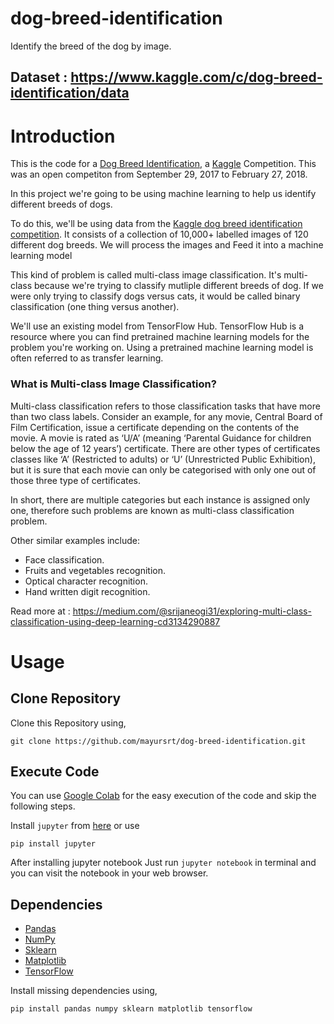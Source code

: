 # dog-breed-identification
Identify the breed of the dog by image.

## Dataset : https://www.kaggle.com/c/dog-breed-identification/data


# Introduction
This is the code for a [Dog Breed Identification](https://www.kaggle.com/c/dog-breed-identification/overview), a [Kaggle](https://www.kaggle.com/) Competition. This was an open competiton from September 29, 2017 to February 27, 2018.

In this project we're going to be using machine learning to help us identify different breeds of dogs.

To do this, we'll be using data from the [Kaggle dog breed identification competition](https://www.kaggle.com/c/dog-breed-identification/data). It consists of a collection of 10,000+ labelled images of 120 different dog breeds. We will process the images and Feed it into a machine learning model

This kind of problem is called multi-class image classification. It's multi-class because we're trying to classify mutliple different breeds of dog. If we were only trying to classify dogs versus cats, it would be called binary classification (one thing versus another).

We'll use an existing model from TensorFlow Hub.
TensorFlow Hub is a resource where you can find pretrained machine learning models for the problem you're working on.
Using a pretrained machine learning model is often referred to as transfer learning.

### What is Multi-class Image Classification?
Multi-class classification refers to those classification tasks that have more than two class labels. Consider an example, for any movie, Central Board of Film Certification, issue a certificate depending on the contents of the movie. A movie is rated as ‘U/A’ (meaning ‘Parental Guidance for children below the age of 12 years’) certificate. There are other types of certificates classes like ‘A’ (Restricted to adults) or ‘U’ (Unrestricted Public Exhibition), but it is sure that each movie can only be categorised with only one out of those three type of certificates.

In short, there are multiple categories but each instance is assigned only one, therefore such problems are known as multi-class classification problem.

Other similar examples include:

* Face classification.
* Fruits and vegetables recognition.
* Optical character recognition.
* Hand written digit recognition.

Read more at : https://medium.com/@srijaneogi31/exploring-multi-class-classification-using-deep-learning-cd3134290887

# Usage

## Clone Repository
Clone this Repository using,

	git clone https://github.com/mayursrt/dog-breed-identification.git

## Execute Code
You can use [Google Colab](https://colab.research.google.com/notebooks/intro.ipynb) for the easy execution of the code and skip the following steps.

Install `jupyter` from [here](http://jupyter.readthedocs.io/en/latest/install.html) or use

	pip install jupyter

After installing jupyter notebook Just run `jupyter notebook` in terminal and you can visit the notebook in your web browser.



## Dependencies

* [Pandas](https://pandas.pydata.org/docs/)
* [NumPy](https://numpy.org/devdocs/user/index.html)
* [Sklearn](https://scikit-learn.org/stable/)
* [Matplotlib](https://matplotlib.org/3.3.3/contents.html)
* [TensorFlow](https://www.tensorflow.org/guide)

Install missing dependencies using,

	pip install pandas numpy sklearn matplotlib tensorflow


